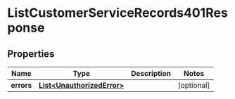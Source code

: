 

# ListCustomerServiceRecords401Response


## Properties

| Name | Type | Description | Notes |
|------------ | ------------- | ------------- | -------------|
|**errors** | [**List&lt;UnauthorizedError&gt;**](UnauthorizedError.md) |  |  [optional] |



